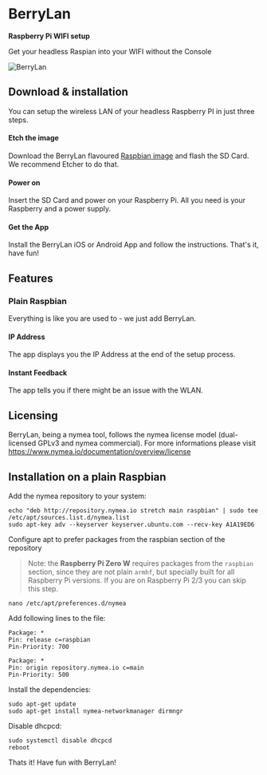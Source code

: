 # BerryLan

**Raspberry Pi WIFI setup**

Get your headless Raspian into your WIFI without the Console

![BerryLan](https://berrylan.app/assets/gif/overview.gif)

## Download & installation 

You can setup the wireless LAN of your headless Raspberry PI in just three steps.

#### Etch the image

Download the BerryLan flavoured [Raspbian image](https://downloads.nymea.io/images/berrylan/raspbian-stretch-berrylan-lite-latest.zip) and flash the SD Card. We recommend Etcher to do that.

#### Power on

Insert the SD Card and power on your Raspberry Pi. All you need is your Raspberry and a power supply.

#### Get the App

Install the BerryLan iOS or Android App and follow the instructions.
That's it, have fun!

## Features 

### Plain Raspbian
Everything is like you are used to - we just add BerryLan.

#### IP Address
The app displays you the IP Address at the end of the setup process.

#### Instant Feedback
The app tells you if there might be an issue with the WLAN.

## Licensing

BerryLan, being a nymea tool, follows the nymea license model (dual-licensed GPLv3 and nymea commercial).
For more informations please visit https://www.nymea.io/documentation/overview/license

## Installation on a plain Raspbian

Add the nymea repository to your system:

    echo "deb http://repository.nymea.io stretch main raspbian" | sudo tee /etc/apt/sources.list.d/nymea.list
    sudo apt-key adv --keyserver keyserver.ubuntu.com --recv-key A1A19ED6

Configure apt to prefer packages from the raspbian section of the repository

> Note: the **Raspberry Pi Zero W** requires packages from the `raspbian` section, since they are not plain `armhf`, but specially built for all Raspberry Pi versions. If you are on Raspberry Pi 2/3 you can skip this step.

    nano /etc/apt/preferences.d/nymea

Add following lines to the file:

    Package: *
    Pin: release c=raspbian
    Pin-Priority: 700

    Package: *
    Pin: origin repository.nymea.io c=main
    Pin-Priority: 500


Install the dependencies:

    sudo apt-get update
    sudo apt-get install nymea-networkmanager dirmngr

Disable dhcpcd:

    sudo systemctl disable dhcpcd
    reboot

Thats it! Have fun with BerryLan!
